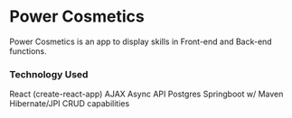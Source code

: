 # Power Cosmetics 

Power Cosmetics is an app to display skills in Front-end and Back-end functions. 

### Technology Used

React (create-react-app)
AJAX
Async
API
Postgres
Springboot w/ Maven
Hibernate/JPI
CRUD capabilities



